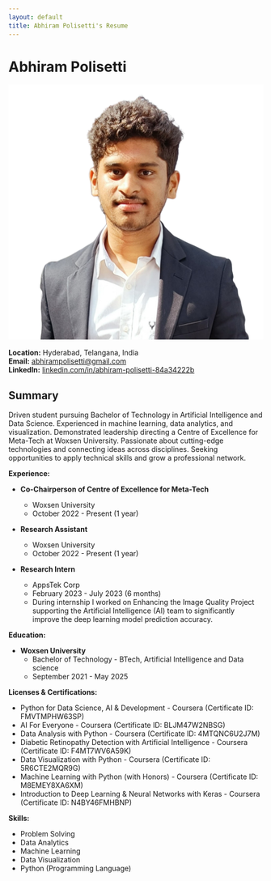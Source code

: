 ```yaml
---
layout: default
title: Abhiram Polisetti's Resume
---
```


# Abhiram Polisetti

![Abhiram Polisetti](/assets/img/image.jpg)

**Location:** Hyderabad, Telangana, India  
**Email:** abhirampolisetti@gmail.com  
**LinkedIn:** [linkedin.com/in/abhiram-polisetti-84a34222b](https://linkedin.com/in/abhiram-polisetti-84a34222b)

## Summary
Driven student pursuing Bachelor of Technology in Artificial Intelligence and Data Science. Experienced in
machine learning, data analytics, and visualization. Demonstrated leadership directing a Centre of Excellence
for Meta-Tech at Woxsen University. Passionate about cutting-edge technologies and connecting ideas across
disciplines. Seeking opportunities to apply technical skills and grow a professional network.

**Experience:**

- **Co-Chairperson of Centre of Excellence for Meta-Tech**
   - Woxsen University
   - October 2022 - Present (1 year)

- **Research Assistant**
   - Woxsen University
   - October 2022 - Present (1 year)

- **Research Intern**
   - AppsTek Corp
   - February 2023 - July 2023 (6 months)
   - During internship I worked on Enhancing the Image Quality Project supporting the Artificial Intelligence
(AI) team to significantly improve the deep learning model prediction accuracy.

**Education:**

- **Woxsen University**
   - Bachelor of Technology - BTech, Artificial Intelligence and Data science
   - September 2021 - May 2025

**Licenses & Certifications:**

- Python for Data Science, AI & Development - Coursera (Certificate ID: FMVTMPHW63SP)
- AI For Everyone - Coursera (Certificate ID: BLJM47W2NBSG)
- Data Analysis with Python - Coursera (Certificate ID: 4MTQNC6U2J7M)
- Diabetic Retinopathy Detection with Artificial Intelligence - Coursera (Certificate ID: F4MT7WV6A59K)
- Data Visualization with Python - Coursera (Certificate ID: 5R6CTE2MQR9G)
- Machine Learning with Python (with Honors) - Coursera (Certificate ID: M8EMEY8XA6XM)
- Introduction to Deep Learning & Neural Networks with Keras - Coursera (Certificate ID: N4BY46FMHBNP)

**Skills:**

- Problem Solving
- Data Analytics
- Machine Learning
- Data Visualization
- Python (Programming Language)

